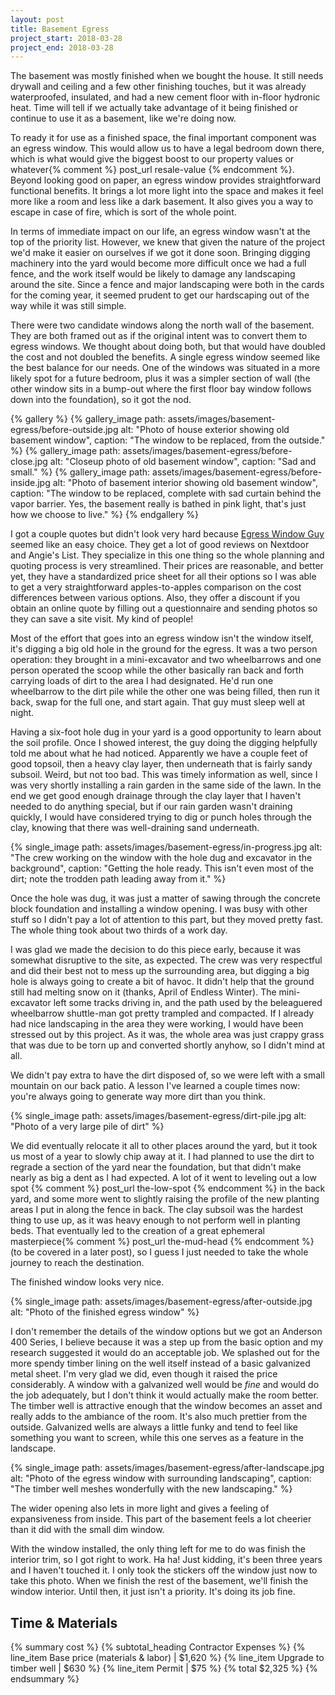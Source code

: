 ```yaml
---
layout: post
title: Basement Egress
project_start: 2018-03-28
project_end: 2018-03-28
---
```


The basement was mostly finished when we bought the house.
It still needs drywall and ceiling and a few other finishing touches, but it was already waterproofed, insulated, and had a new cement floor with in-floor hydronic heat.
Time will tell if we actually take advantage of it being finished or continue to use it as a basement, like we're doing now.

To ready it for use as a finished space, the final important component was an egress window.
This would allow us to have a legal bedroom down there, which is what would give the biggest boost to our property values or whatever{% comment %} post_url resale-value {% endcomment %}.
Beyond looking good on paper, an egress window provides straightforward functional benefits.
It brings a lot more light into the space and makes it feel more like a room and less like a dark basement.
It also gives you a way to escape in case of fire, which is sort of the whole point.

In terms of immediate impact on our life, an egress window wasn't at the top of the priority list.
However, we knew that given the nature of the project we'd make it easier on ourselves if we got it done soon.
Bringing digging machinery into the yard would become more difficult once we had a full fence, and the work itself would be likely to damage any landscaping around the site.
Since a fence and major landscaping were both in the cards for the coming year, it seemed prudent to get our hardscaping out of the way while it was still simple.

There were two candidate windows along the north wall of the basement.
They are both framed out as if the original intent was to convert them to egress windows.
We thought about doing both, but that would have doubled the cost and not doubled the benefits.
A single egress window seemed like the best balance for our needs.
One of the windows was situated in a more likely spot for a future bedroom, plus it was a simpler section of wall (the other window sits in a bump-out where the first floor bay window follows down into the foundation), so it got the nod.

{% gallery %}
{% gallery_image path: assets/images/basement-egress/before-outside.jpg alt: "Photo of house exterior showing old basement window", caption: "The window to be replaced, from the outside." %}
{% gallery_image path: assets/images/basement-egress/before-close.jpg alt: "Closeup photo of old basement window", caption: "Sad and small." %}
{% gallery_image path: assets/images/basement-egress/before-inside.jpg alt: "Photo of basement interior showing old basement window", caption: "The window to be replaced, complete with sad curtain behind the vapor barrier. Yes, the basement really is bathed in pink light, that's just how we choose to live." %}
{% endgallery %}

I got a couple quotes but didn't look very hard because [Egress Window Guy](http://www.egresswindowguy.com/) seemed like an easy choice.
They get a lot of good reviews on Nextdoor and Angie's List.
They specialize in this one thing so the whole planning and quoting process is very streamlined.
Their prices are reasonable, and better yet, they have a standardized price sheet for all their options so I was able to get a very straightforward apples-to-apples comparison on the cost differences between various options.
Also, they offer a discount if you obtain an online quote by filling out a questionnaire and sending photos so they can save a site visit.
My kind of people!

Most of the effort that goes into an egress window isn't the window itself, it's digging a big old hole in the ground for the egress.
It was a two person operation: they brought in a mini-excavator and two wheelbarrows and one person operated the scoop while the other basically ran back and forth carrying loads of dirt to the area I had designated.
He'd run one wheelbarrow to the dirt pile while the other one was being filled, then run it back, swap for the full one, and start again.
That guy must sleep well at night.

Having a six-foot hole dug in your yard is a good opportunity to learn about the soil profile.
Once I showed interest, the guy doing the digging helpfully told me about what he had noticed.
Apparently we have a couple feet of good topsoil, then a heavy clay layer, then underneath that is fairly sandy subsoil.
Weird, but not too bad.
This was timely information as well, since I was very shortly installing a rain garden in the same side of the lawn.
In the end we get good enough drainage through the clay layer that I haven't needed to do anything special, but if our rain garden wasn't draining quickly, I would have considered trying to dig or punch holes through the clay, knowing that there was well-draining sand underneath.

{% single_image path: assets/images/basement-egress/in-progress.jpg alt: "The crew working on the window with the hole dug and excavator in the background", caption: "Getting the hole ready. This isn't even most of the dirt; note the trodden path leading away from it." %}

Once the hole was dug, it was just a matter of sawing through the concrete block foundation and installing a window opening.
I was busy with other stuff so I didn't pay a lot of attention to this part, but they moved pretty fast.
The whole thing took about two thirds of a work day.

I was glad we made the decision to do this piece early, because it was somewhat disruptive to the site, as expected.
The crew was very respectful and did their best not to mess up the surrounding area, but digging a big hole is always going to create a bit of havoc.
It didn't help that the ground still had melting snow on it (thanks, April of Endless Winter).
The mini-excavator left some tracks driving in, and the path used by the beleaguered wheelbarrow shuttle-man got pretty trampled and compacted.
If I already had nice landscaping in the area they were working, I would have been stressed out by this project.
As it was, the whole area was just crappy grass that was due to be torn up and converted shortly anyhow, so I didn't mind at all.

We didn't pay extra to have the dirt disposed of, so we were left with a small mountain on our back patio.
A lesson I've learned a couple times now: you're always going to generate way more dirt than you think.

{% single_image path: assets/images/basement-egress/dirt-pile.jpg alt: "Photo of a very large pile of dirt" %}

We did eventually relocate it all to other places around the yard, but it took us most of a year to slowly chip away at it.
I had planned to use the dirt to regrade a section of the yard near the foundation, but that didn't make nearly as big a dent as I had expected.
A lot of it went to leveling out a low spot {% comment %} post_url the-low-spot {% endcomment %} in the back yard, and some more went to slightly raising the profile of the new planting areas I put in along the fence in back.
The clay subsoil was the hardest thing to use up, as it was heavy enough to not perform well in planting beds.
That eventually led to the creation of a great ephemeral masterpiece{% comment %} post_url the-mud-head {% endcomment %} (to be covered in a later post), so I guess I just needed to take the whole journey to reach the destination.

The finished window looks very nice.

{% single_image path: assets/images/basement-egress/after-outside.jpg alt: "Photo of the finished egress window" %}

I don't remember the details of the window options but we got an Anderson 400 Series, I believe because it was a step up from the basic option and my research suggested it would do an acceptable job.
We splashed out for the more spendy timber lining on the well itself instead of a basic galvanized metal sheet.
I'm very glad we did, even though it raised the price considerably.
A window with a galvanized well would be _fine_ and would do the job adequately, but I don't think it would actually make the room better.
The timber well is attractive enough that the window becomes an asset and really adds to the ambiance of the room.
It's also much prettier from the outside.
Galvanized wells are always a little funky and tend to feel like something you want to screen, while this one serves as a feature in the landscape.

{% single_image path: assets/images/basement-egress/after-landscape.jpg alt: "Photo of the egress window with surrounding landscaping", caption: "The timber well meshes wonderfully with the new landscaping." %}

The wider opening also lets in more light and gives a feeling of expansiveness from inside.
This part of the basement feels a lot cheerier than it did with the small dim window.

With the window installed, the only thing left for me to do was finish the interior trim, so I got right to work.
Ha ha!
Just kidding, it's been three years and I haven't touched it.
I only took the stickers off the window just now to take this photo.
When we finish the rest of the basement, we'll finish the window interior.
Until then, it just isn't a priority.
It's doing its job fine.

## Time & Materials ##

{% summary cost %}
{% subtotal_heading Contractor Expenses %}
{% line_item Base price (materials & labor) | $1,620 %}
{% line_item Upgrade to timber well | $630 %}
{% line_item Permit | $75 %}
{% total $2,325 %}
{% endsummary %}
